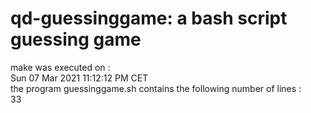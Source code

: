 #  qd-guessinggame: a bash script guessing game  
make was executed on :  
Sun 07 Mar 2021 11:12:12 PM CET
<br/> the program guessinggame.sh contains the following number of lines :  
33
